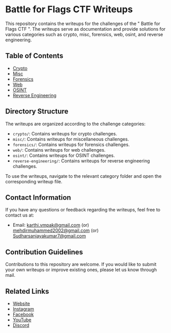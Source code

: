 # Battle for Flags CTF Writeups

This repository contains the writeups for the challenges of the " Battle for Flags CTF ". The writeups serve as documentation and provide solutions for various categories such as crypto, misc, forensics, web, osint, and reverse engineering.

## Table of Contents

- [Crypto](#Crypto)
- [Misc](#Misc)
- [Forensics](#Forensics)
- [Web](#Web)
- [OSINT](#OSINT)
- [Reverse Engineering](#Reverse-Engineering)

## Directory Structure

The writeups are organized according to the challenge categories:

- `crypto/`: Contains writeups for crypto challenges.
- `misc/`: Contains writeups for miscellaneous challenges.
- `forensics/`: Contains writeups for forensics challenges.
- `web/`: Contains writeups for web challenges.
- `osint/`: Contains writeups for OSINT challenges.
- `reverse-engineering/`: Contains writeups for reverse engineering challenges.

To use the writeups, navigate to the relevant category folder and open the corresponding writeup file.

## Contact Information

If you have any questions or feedback regarding the writeups, feel free to contact us at:

- Email: karthi.vmpak@gmail.com   (or)  mehdirmuhammed2002@gmail.com   (or)   Sudharsanjayakumar7@gmail.com           
                 
## Contribution Guidelines

Contributions to this repository are welcome. If you would like to submit your own writeups or improve existing ones, please let us know through mail.

## Related Links

- [Website](https://srmveccys.blogspot.com/)
- [Instagram](https://instagram.com/whitehatians)
- [Facebook](https://facebook.com/srmveccyswhitehatians)
- [YouTube](https://youtube.com/@srmvec_cys_whitehatians)
- [Discord](https://discord.gg/w77zzjVkEB)
